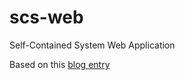 # scs-web
Self-Contained System Web Application

Based on this  [blog entry](https://blog.codecentric.de/en/2015/01/self-contained-systems-roca-complete-example-using-spring-boot-thymeleaf-bootstrap/)

